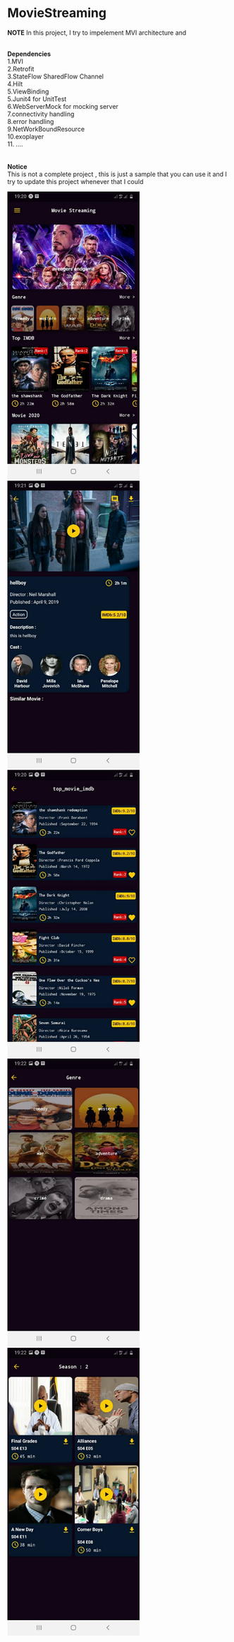 # MovieStreaming <br>
**NOTE** In this project, I try to impelement MVI architecture and  <br><br>

**Dependencies**<br>
1.MVI <br>
2.Retrofit<br>
3.StateFlow SharedFlow Channel<br>
4.Hilt<br>
5.ViewBinding<br>
5.Junit4 for UnitTest<br>
6.WebServerMock for mocking server<br>
7.connectivity handling<br>
8.error handling<br>
9.NetWorkBoundResource<br>
10.exoplayer<br>
11. ....<br>
<br><br>
**Notice**<br>
This is not a complete project , this is just a sample that you can use it and I try to update this project whenever that I could<br>

<img src="/screenshots/home.jpg" width="300" >

<img src="/screenshots/movie.jpg" width="300" >

<img src="/screenshots/movie_list.jpg" width="300" >

<img src="/screenshots/genre.jpg" width="300" >

<img src="/screenshots/series.jpg" width="300" >
